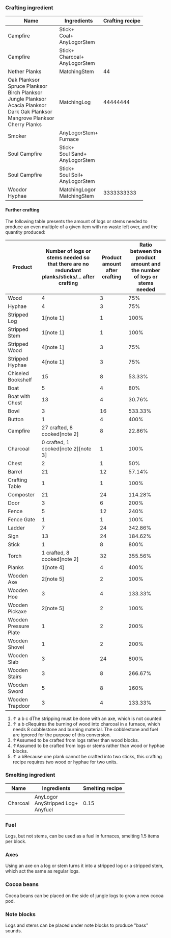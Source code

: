 ### Crafting ingredient
| Name                                                                                                                                                      | Ingredients                            | Crafting recipe |
|-----------------------------------------------------------------------------------------------------------------------------------------------------------|----------------------------------------|-----------------|
| Campfire                                                                                                                                                  | Stick+<br/>Coal+<br/>AnyLogorStem      |                 |
| Campfire                                                                                                                                                  | Stick+<br/>Charcoal+<br/>AnyLogorStem  |                 |
| Nether Planks                                                                                                                                             | MatchingStem                           | 44              |
| Oak Planksor<br/>Spruce Planksor<br/>Birch Planksor<br/>Jungle Planksor<br/>Acacia Planksor<br/>Dark Oak Planksor<br/>Mangrove Planksor<br/>Cherry Planks | MatchingLog                            | 44444444        |
| Smoker                                                                                                                                                    | AnyLogorStem+<br/>Furnace              |                 |
| Soul Campfire                                                                                                                                             | Stick+<br/>Soul Sand+<br/>AnyLogorStem |                 |
| Soul Campfire                                                                                                                                             | Stick+<br/>Soul Soil+<br/>AnyLogorStem |                 |
| Woodor<br/>Hyphae                                                                                                                                         | MatchingLogor<br/>MatchingStem         | 3333333333      |

#### Further crafting
The following table presents the amount of logs or stems needed to produce an even multiple of a given item with no waste left over, and the quantity produced:

| Product               | Number of logs or stems needed so that there are no redundant planks/sticks/... after crafting | Product amount after crafting | Ratio between the product amount and the number of logs or stems needed |
|-----------------------|------------------------------------------------------------------------------------------------|-------------------------------|-------------------------------------------------------------------------|
| Wood                  | 4                                                                                              | 3                             | 75%                                                                     |
| Hyphae                | 4                                                                                              | 3                             | 75%                                                                     |
| Stripped Log          | 1[note 1]                                                                                      | 1                             | 100%                                                                    |
| Stripped Stem         | 1[note 1]                                                                                      | 1                             | 100%                                                                    |
| Stripped Wood         | 4[note 1]                                                                                      | 3                             | 75%                                                                     |
| Stripped Hyphae       | 4[note 1]                                                                                      | 3                             | 75%                                                                     |
| Chiseled Bookshelf    | 15                                                                                             | 8                             | 53.33%                                                                  |
| Boat                  | 5                                                                                              | 4                             | 80%                                                                     |
| Boat with Chest       | 13                                                                                             | 4                             | 30.76%                                                                  |
| Bowl                  | 3                                                                                              | 16                            | 533.33%                                                                 |
| Button                | 1                                                                                              | 4                             | 400%                                                                    |
| Campfire              | 27 crafted, 8 cooked[note 2]                                                                   | 8                             | 22.86%                                                                  |
| Charcoal              | 0 crafted, 1 cooked[note 2][note 3]                                                            | 1                             | 100%                                                                    |
| Chest                 | 2                                                                                              | 1                             | 50%                                                                     |
| Barrel                | 21                                                                                             | 12                            | 57.14%                                                                  |
| Crafting Table        | 1                                                                                              | 1                             | 100%                                                                    |
| Composter             | 21                                                                                             | 24                            | 114.28%                                                                 |
| Door                  | 3                                                                                              | 6                             | 200%                                                                    |
| Fence                 | 5                                                                                              | 12                            | 240%                                                                    |
| Fence Gate            | 1                                                                                              | 1                             | 100%                                                                    |
| Ladder                | 7                                                                                              | 24                            | 342.86%                                                                 |
| Sign                  | 13                                                                                             | 24                            | 184.62%                                                                 |
| Stick                 | 1                                                                                              | 8                             | 800%                                                                    |
| Torch                 | 1 crafted, 8 cooked[note 2]                                                                    | 32                            | 355.56%                                                                 |
| Planks                | 1[note 4]                                                                                      | 4                             | 400%                                                                    |
| Wooden Axe            | 2[note 5]                                                                                      | 2                             | 100%                                                                    |
| Wooden Hoe            | 3                                                                                              | 4                             | 133.33%                                                                 |
| Wooden Pickaxe        | 2[note 5]                                                                                      | 2                             | 100%                                                                    |
| Wooden Pressure Plate | 1                                                                                              | 2                             | 200%                                                                    |
| Wooden Shovel         | 1                                                                                              | 2                             | 200%                                                                    |
| Wooden Slab           | 3                                                                                              | 24                            | 800%                                                                    |
| Wooden Stairs         | 3                                                                                              | 8                             | 266.67%                                                                 |
| Wooden Sword          | 5                                                                                              | 8                             | 160%                                                                    |
| Wooden Trapdoor       | 3                                                                                              | 4                             | 133.33%                                                                 |

1. ↑ a b c dThe stripping must be done with an axe, which is not counted
2. ↑ a b cRequires the burning of wood into charcoal in a furnace, which needs 8 cobblestone and burning material. The cobblestone and fuel are ignored for the purpose of this conversion.
3. ↑Assumed to be crafted from logs rather than wood blocks.
4. ↑Assumed to be crafted from logs or stems rather than wood or hyphae blocks.
5. ↑ a bBecause one plank cannot be crafted into two sticks, this crafting recipe requires two wood or hyphae for two units.

### Smelting ingredient
| Name     | Ingredients                               | Smelting recipe |
|----------|-------------------------------------------|-----------------|
| Charcoal | AnyLogor<br/>AnyStripped Log+<br/>Anyfuel | 0.15            |

### Fuel
Logs, but not stems, can be used as a fuel in furnaces, smelting 1.5 items per block.

### Axes
Using an axe on a log or stem turns it into a stripped log or a stripped stem, which act the same as regular logs.

### Cocoa beans
Cocoa beans can be placed on the side of jungle logs to grow a new cocoa pod.

### Note blocks
Logs and stems can be placed under note blocks to produce "bass" sounds.

